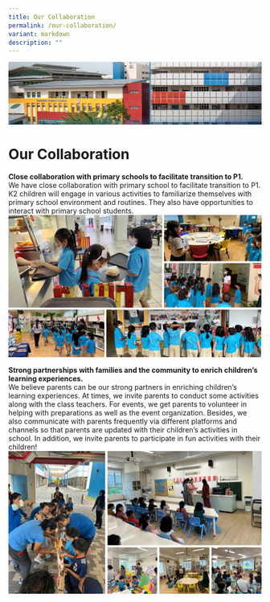 ```yaml
---
title: Our Collaboration
permalink: /our-collaboration/
variant: markdown
description: ""
---
```

![](/images/mk%20kindergarten.jpg)

Our Collaboration
========================
**Close collaboration with primary schools to facilitate transition to P1.** <br>
We have close collaboration with primary school to facilitate transition to P1.  K2 children will engage in various activities to familiarize themselves with primary school environment and routines.  They also have opportunities to interact with primary school students.
![](/images/mk_collab_01.jpg)

**Strong partnerships with families and the community to enrich children’s learning experiences.** <br>
We believe parents can be our strong partners in enriching children’s learning experiences.  At times, we invite parents to conduct some activities along with the class teachers.  For events, we get parents to volunteer in helping with preparations as well as the event organization. Besides, we also communicate with parents frequently via different platforms and channels so that parents are updated with their children’s activities in school.  In addition, we invite parents to participate in fun activities with their children!
![](/images/mk_collab_02.jpg)